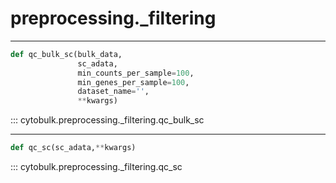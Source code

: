 # preprocessing._filtering

----------
```python
def qc_bulk_sc(bulk_data,
               sc_adata,
               min_counts_per_sample=100,
               min_genes_per_sample=100,
               dataset_name='',
               **kwargs)
```
::: cytobulk.preprocessing._filtering.qc_bulk_sc

----------
```python
def qc_sc(sc_adata,**kwargs)
```
::: cytobulk.preprocessing._filtering.qc_sc
